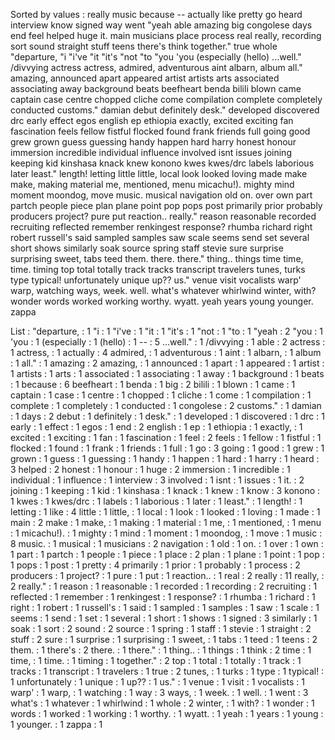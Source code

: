 Sorted by values :
really music because -- actually like pretty go heard interview know signed way went "yeah able amazing big congolese days end feel helped huge it. main musicians place process real really, recording sort sound straight stuff teens there's think together." true whole "departure, "i "i've "it "it's "not "to "you 'you (especially (hello) ...well." /divvying actress actress, admired, adventurous aint albarn, album all." amazing, announced apart appeared artist artists arts associated associating away background beats beefheart benda bilili blown came captain case centre chopped cliche come compilation complete completely conducted customs." damian debut definitely desk." developed discovered drc early effect egos english ep ethiopia exactly, excited exciting fan fascination feels fellow fistful flocked found frank friends full going good grew grown guess guessing handy happen hard harry honest honour immersion incredible individual influence involved isnt issues joining keeping kid kinshasa knack knew konono kwes kwes/drc labels laborious later least." length! letting little little, local look looked loving made make make, making material me, mentioned, menu micachu!). mighty mind moment moondog, move music. musical navigation old on. over own part partch people piece plan plane point pop pops post primarily prior probably producers project? pure put reaction.. really." reason reasonable recorded recruiting reflected remember renkingest response? rhumba richard right robert russell's said sampled samples saw scale seems send set several short shows similarly soak source spring staff stevie sure surprise surprising sweet, tabs teed them. there. there." thing.. things time time, time. timing top total totally track tracks transcript travelers tunes, turks type typical! unfortunately unique up?? us." venue visit vocalists warp' warp, watching ways, week. well. what's whatever whirlwind winter, with? wonder words worked working worthy. wyatt. yeah years young younger. zappa 

List :
"departure, : 1
"i : 1
"i've : 1
"it : 1
"it's : 1
"not : 1
"to : 1
"yeah : 2
"you : 1
'you : 1
(especially : 1
(hello) : 1
-- : 5
...well." : 1
/divvying : 1
able : 2
actress : 1
actress, : 1
actually : 4
admired, : 1
adventurous : 1
aint : 1
albarn, : 1
album : 1
all." : 1
amazing : 2
amazing, : 1
announced : 1
apart : 1
appeared : 1
artist : 1
artists : 1
arts : 1
associated : 1
associating : 1
away : 1
background : 1
beats : 1
because : 6
beefheart : 1
benda : 1
big : 2
bilili : 1
blown : 1
came : 1
captain : 1
case : 1
centre : 1
chopped : 1
cliche : 1
come : 1
compilation : 1
complete : 1
completely : 1
conducted : 1
congolese : 2
customs." : 1
damian : 1
days : 2
debut : 1
definitely : 1
desk." : 1
developed : 1
discovered : 1
drc : 1
early : 1
effect : 1
egos : 1
end : 2
english : 1
ep : 1
ethiopia : 1
exactly, : 1
excited : 1
exciting : 1
fan : 1
fascination : 1
feel : 2
feels : 1
fellow : 1
fistful : 1
flocked : 1
found : 1
frank : 1
friends : 1
full : 1
go : 3
going : 1
good : 1
grew : 1
grown : 1
guess : 1
guessing : 1
handy : 1
happen : 1
hard : 1
harry : 1
heard : 3
helped : 2
honest : 1
honour : 1
huge : 2
immersion : 1
incredible : 1
individual : 1
influence : 1
interview : 3
involved : 1
isnt : 1
issues : 1
it. : 2
joining : 1
keeping : 1
kid : 1
kinshasa : 1
knack : 1
knew : 1
know : 3
konono : 1
kwes : 1
kwes/drc : 1
labels : 1
laborious : 1
later : 1
least." : 1
length! : 1
letting : 1
like : 4
little : 1
little, : 1
local : 1
look : 1
looked : 1
loving : 1
made : 1
main : 2
make : 1
make, : 1
making : 1
material : 1
me, : 1
mentioned, : 1
menu : 1
micachu!). : 1
mighty : 1
mind : 1
moment : 1
moondog, : 1
move : 1
music : 8
music. : 1
musical : 1
musicians : 2
navigation : 1
old : 1
on. : 1
over : 1
own : 1
part : 1
partch : 1
people : 1
piece : 1
place : 2
plan : 1
plane : 1
point : 1
pop : 1
pops : 1
post : 1
pretty : 4
primarily : 1
prior : 1
probably : 1
process : 2
producers : 1
project? : 1
pure : 1
put : 1
reaction.. : 1
real : 2
really : 11
really, : 2
really." : 1
reason : 1
reasonable : 1
recorded : 1
recording : 2
recruiting : 1
reflected : 1
remember : 1
renkingest : 1
response? : 1
rhumba : 1
richard : 1
right : 1
robert : 1
russell's : 1
said : 1
sampled : 1
samples : 1
saw : 1
scale : 1
seems : 1
send : 1
set : 1
several : 1
short : 1
shows : 1
signed : 3
similarly : 1
soak : 1
sort : 2
sound : 2
source : 1
spring : 1
staff : 1
stevie : 1
straight : 2
stuff : 2
sure : 1
surprise : 1
surprising : 1
sweet, : 1
tabs : 1
teed : 1
teens : 2
them. : 1
there's : 2
there. : 1
there." : 1
thing.. : 1
things : 1
think : 2
time : 1
time, : 1
time. : 1
timing : 1
together." : 2
top : 1
total : 1
totally : 1
track : 1
tracks : 1
transcript : 1
travelers : 1
true : 2
tunes, : 1
turks : 1
type : 1
typical! : 1
unfortunately : 1
unique : 1
up?? : 1
us." : 1
venue : 1
visit : 1
vocalists : 1
warp' : 1
warp, : 1
watching : 1
way : 3
ways, : 1
week. : 1
well. : 1
went : 3
what's : 1
whatever : 1
whirlwind : 1
whole : 2
winter, : 1
with? : 1
wonder : 1
words : 1
worked : 1
working : 1
worthy. : 1
wyatt. : 1
yeah : 1
years : 1
young : 1
younger. : 1
zappa : 1
